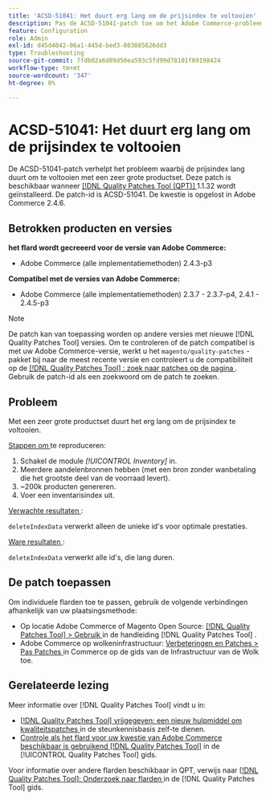 ```yaml
---
title: 'ACSD-51041: Het duurt erg lang om de prijsindex te voltooien'
description: Pas de ACSD-51041-patch toe om het Adobe Commerce-probleem op te lossen, waarbij de prijsindex lang duurt om te voltooien met een zeer grote productset.
feature: Configuration
role: Admin
exl-id: d45d4042-06a1-445d-bed3-803085626dd3
type: Troubleshooting
source-git-commit: 7fdb02a6d89d50ea593c5fd99d78101f89198424
workflow-type: tm+mt
source-wordcount: '347'
ht-degree: 0%

---
```


# ACSD-51041: Het duurt erg lang om de prijsindex te voltooien

De ACSD-51041-patch verhelpt het probleem waarbij de prijsindex lang duurt om te voltooien met een zeer grote productset. Deze patch is beschikbaar wanneer [[!DNL Quality Patches Tool (QPT)] ](https://experienceleague.adobe.com/nl/docs/commerce-operations/tools/quality-patches-tool/quality-patches-tool-to-self-serve-quality-patches) 1.1.32 wordt geïnstalleerd. De patch-id is ACSD-51041. De kwestie is opgelost in Adobe Commerce 2.4.6.

## Betrokken producten en versies

**het flard wordt gecreeerd voor de versie van Adobe Commerce:**

* Adobe Commerce (alle implementatiemethoden) 2.4.3-p3

**Compatibel met de versies van Adobe Commerce:**

* Adobe Commerce (alle implementatiemethoden) 2.3.7 - 2.3.7-p4, 2.4.1 - 2.4.5-p3

>[!NOTE]
>
>De patch kan van toepassing worden op andere versies met nieuwe [!DNL Quality Patches Tool] versies. Om te controleren of de patch compatibel is met uw Adobe Commerce-versie, werkt u het `magento/quality-patches` -pakket bij naar de meest recente versie en controleert u de compatibiliteit op de [[!DNL Quality Patches Tool] : zoek naar patches op de pagina ](https://experienceleague.adobe.com/tools/commerce-quality-patches/index.html?lang=nl-NL) . Gebruik de patch-id als een zoekwoord om de patch te zoeken.

## Probleem

Met een zeer grote productset duurt het erg lang om de prijsindex te voltooien.

<u> Stappen om </u> te reproduceren:

1. Schakel de module *[!UICONTROL Inventory]* in.
1. Meerdere aandelenbronnen hebben (met een bron zonder wanbetaling die het grootste deel van de voorraad levert).
1. ~200k producten genereren.
1. Voer een inventarisindex uit.

<u> Verwachte resultaten </u>:

`deleteIndexData` verwerkt alleen de unieke id&#39;s voor optimale prestaties.

<u> Ware resultaten </u>:

`deleteIndexData` verwerkt alle id&#39;s, die lang duren.

## De patch toepassen

Om individuele flarden toe te passen, gebruik de volgende verbindingen afhankelijk van uw plaatsingsmethode:

* Op locatie Adobe Commerce of Magento Open Source: [[!DNL Quality Patches Tool] > Gebruik ](/help/tools/quality-patches-tool/usage.md) in de handleiding [!DNL Quality Patches Tool] .
* Adobe Commerce op wolkeninfrastructuur: [ Verbeteringen en Patches > Pas Patches ](https://experienceleague.adobe.com/docs/commerce-cloud-service/user-guide/develop/upgrade/apply-patches.html?lang=nl-NL) in Commerce op de gids van de Infrastructuur van de Wolk toe.

## Gerelateerde lezing

Meer informatie over [!DNL Quality Patches Tool] vindt u in:

* [[!DNL Quality Patches Tool]  vrijgegeven: een nieuw hulpmiddel om kwaliteitspatches ](https://experienceleague.adobe.com/nl/docs/commerce-operations/tools/quality-patches-tool/quality-patches-tool-to-self-serve-quality-patches) in de steunkennisbasis zelf-te dienen.
* [ Controle als het flard voor uw kwestie van Adobe Commerce beschikbaar is gebruikend  [!DNL Quality Patches Tool]](/help/tools/quality-patches-tool/patches-available-in-qpt/check-patch-for-magento-issue-with-magento-quality-patches.md) in de [!UICONTROL Quality Patches Tool] gids.


Voor informatie over andere flarden beschikbaar in QPT, verwijs naar [[!DNL Quality Patches Tool]: Onderzoek naar flarden ](https://experienceleague.adobe.com/tools/commerce-quality-patches/index.html?lang=nl-NL) in de [!DNL Quality Patches Tool] gids.

